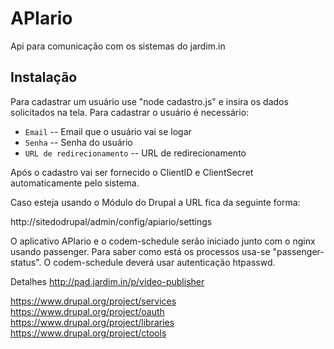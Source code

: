 # APIario

Api para comunicação com os sistemas do jardim.in

## Instalação

Para cadastrar um usuário use "node cadastro.js" e insira os dados solicitados na tela. Para cadastrar o usuário é necessário:

 * `Email` -- Email que o usuário vai se logar
 * `Senha` -- Senha do usuário
 * `URL de redirecionamento` -- URL de redirecionamento

Após o cadastro vai ser fornecido o ClientID e ClientSecret automaticamente pelo sistema.

Caso esteja usando o Módulo do Drupal a URL fica da seguinte forma:

http://sitedodrupal/admin/config/apiario/settings

O aplicativo APIario e o codem-schedule serão iniciado junto com o nginx usando passenger. Para saber como está os processos usa-se "passenger-status". O codem-schedule deverá usar autenticação htpasswd.

Detalhes http://pad.jardim.in/p/video-publisher

https://www.drupal.org/project/services
https://www.drupal.org/project/oauth
https://www.drupal.org/project/libraries
https://www.drupal.org/project/ctools
